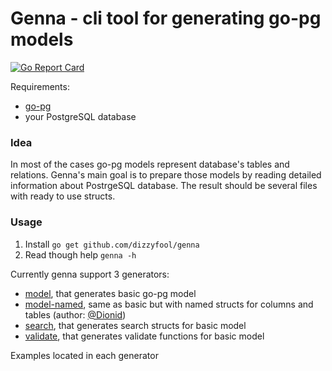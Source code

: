 # Genna - cli tool for generating go-pg models

[![Go Report Card](https://goreportcard.com/badge/github.com/dizzyfool/genna)](https://goreportcard.com/report/github.com/dizzyfool/genna)


Requirements:
- [go-pg](https://github.com/go-pg/pg)
- your PostgreSQL database

### Idea

In most of the cases go-pg models represent database's tables and relations. Genna's main goal is to prepare those models by reading detailed information about PostrgeSQL database. The result should be several files with ready to use structs.

### Usage

1. Install `go get github.com/dizzyfool/genna`
1. Read though help `genna -h`

Currently genna support 3 generators:
- [model](generators/model/README.md), that generates basic go-pg model
- [model-named](generators/model_named/README.md), same as basic but with named structs for columns and tables (author: [@Dionid](https://github.com/Dionid))
- [search](generators/search/README.md), that generates search structs for basic model
- [validate](generators/validate/README.md), that generates validate functions for basic model

Examples located in each generator
 